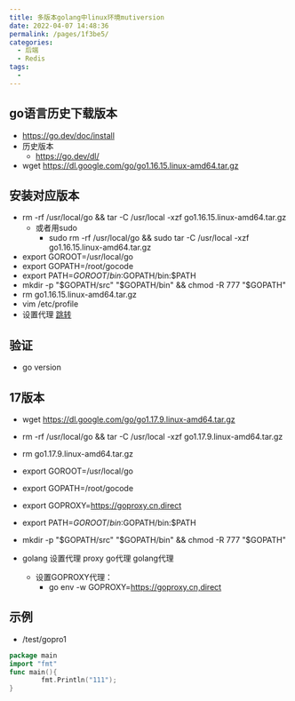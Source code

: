 ```yaml
---
title: 多版本golang中linux环境mutiversion
date: 2022-04-07 14:48:36
permalink: /pages/1f3be5/
categories:
  - 后端
  - Redis
tags:
  - 
---
```



## go语言历史下载版本
  * https://go.dev/doc/install
  * 历史版本
    * https://go.dev/dl/
  * wget https://dl.google.com/go/go1.16.15.linux-amd64.tar.gz


## 安装对应版本
  * rm -rf /usr/local/go && tar -C /usr/local -xzf go1.16.15.linux-amd64.tar.gz
    * 或者用sudo
      * sudo rm -rf /usr/local/go && sudo tar -C /usr/local -xzf go1.16.15.linux-amd64.tar.gz
  * export GOROOT=/usr/local/go
  * export GOPATH=/root/gocode
  * export PATH=$GOROOT/bin:$GOPATH/bin:$PATH
  * mkdir -p "$GOPATH/src" "$GOPATH/bin" && chmod -R 777 "$GOPATH" 
  * rm go1.16.15.linux-amd64.tar.gz
  * vim /etc/profile
  * 设置代理 [跳转](/pages/9841f9/)

## 验证
  * go version



## 17版本
  * wget https://dl.google.com/go/go1.17.9.linux-amd64.tar.gz
  * rm -rf /usr/local/go &&  tar -C /usr/local -xzf go1.17.9.linux-amd64.tar.gz
  * rm go1.17.9.linux-amd64.tar.gz
  * export GOROOT=/usr/local/go
  * export GOPATH=/root/gocode
  * export GOPROXY=https://goproxy.cn,direct
  * export PATH=$GOROOT/bin:$GOPATH/bin:$PATH
  * mkdir -p "$GOPATH/src" "$GOPATH/bin" && chmod -R 777 "$GOPATH" 


* golang 设置代理 proxy   go代理 golang代理
  * 设置GOPROXY代理：
    * go env -w GOPROXY=https://goproxy.cn,direct

## 示例
  * /test/gopro1



``` go
package main
import "fmt"
func main(){
        fmt.Println("111");
}
```
  

